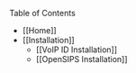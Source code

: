 Table of Contents

* [[Home]]
* [[Installation]]
	* [[VoIP ID Installation]]
	* [[OpenSIPS Installation]]
